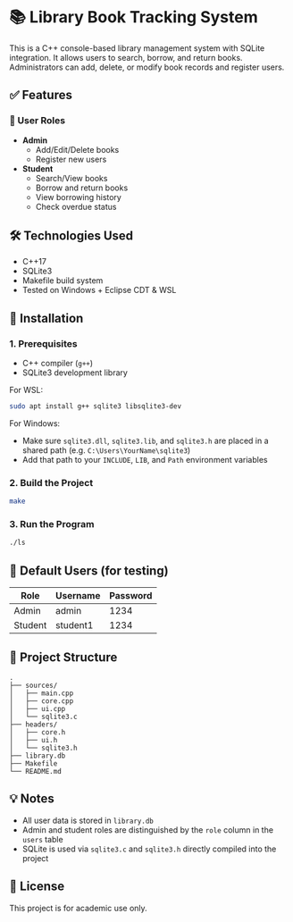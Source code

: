 
# 📚 Library Book Tracking System

This is a C++ console-based library management system with SQLite integration. It allows users to search, borrow, and return books. Administrators can add, delete, or modify book records and register users.

## ✅ Features

### 👤 User Roles
- **Admin**
  - Add/Edit/Delete books
  - Register new users
- **Student**
  - Search/View books
  - Borrow and return books
  - View borrowing history
  - Check overdue status

## 🛠 Technologies Used
- C++17
- SQLite3
- Makefile build system
- Tested on Windows + Eclipse CDT & WSL

## 🔧 Installation

### 1. Prerequisites
- C++ compiler (`g++`)
- SQLite3 development library

For WSL:
```bash
sudo apt install g++ sqlite3 libsqlite3-dev
```

For Windows:
- Make sure `sqlite3.dll`, `sqlite3.lib`, and `sqlite3.h` are placed in a shared path (e.g. `C:\Users\YourName\sqlite3`)
- Add that path to your `INCLUDE`, `LIB`, and `Path` environment variables

### 2. Build the Project
```bash
make
```

### 3. Run the Program
```bash
./ls
```

## 👥 Default Users (for testing)

| Role    | Username  | Password |
|---------|-----------|----------|
| Admin   | admin     | 1234     |
| Student | student1  | 1234     |

## 📂 Project Structure

```
.
├── sources/
│   ├── main.cpp
│   ├── core.cpp
│   ├── ui.cpp
│   └── sqlite3.c
├── headers/
│   ├── core.h
│   ├── ui.h
│   └── sqlite3.h
├── library.db
├── Makefile
└── README.md
```

## 💡 Notes

- All user data is stored in `library.db`
- Admin and student roles are distinguished by the `role` column in the `users` table
- SQLite is used via `sqlite3.c` and `sqlite3.h` directly compiled into the project

## 🚀 License

This project is for academic use only.
